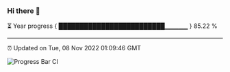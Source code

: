 ### Hi there 👋

⏳ Year progress { █████████████████████████▁▁▁▁▁ } 85.22 %

---

⏰ Updated on Tue, 08 Nov 2022 01:09:46 GMT

![Progress Bar CI](https://github.com/liununu/liununu/workflows/Progress%20Bar%20CI/badge.svg)
